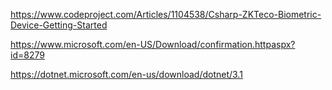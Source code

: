 https://www.codeproject.com/Articles/1104538/Csharp-ZKTeco-Biometric-Device-Getting-Started

https://www.microsoft.com/en-US/Download/confirmation.httpaspx?id=8279

https://dotnet.microsoft.com/en-us/download/dotnet/3.1
